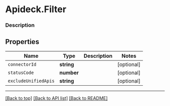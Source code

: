 # Apideck.Filter

### Description

## Properties
Name | Type | Description | Notes
------------ | ------------- | ------------- | -------------
`connectorId` | **string** |  | [optional] 
`statusCode` | **number** |  | [optional] 
`excludeUnifiedApis` | **string** |  | [optional] 





---

[[Back to top]](#) [[Back to API list]](../../../../README.md#documentation-for-api-endpoints) [[Back to README]](../../../../README.md)


